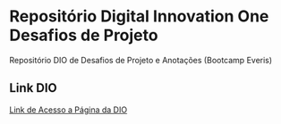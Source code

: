 # Repositório Digital Innovation One Desafios de Projeto
Repositório DIO de Desafios de Projeto e Anotações (Bootcamp Everis)

## Link DIO

[Link de Acesso a Página da DIO](https://digitalinnovation.one/sign-up?ref=KT5FLF28NG)
